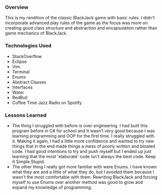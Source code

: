 ### Overview
This is my rendition of the classic BlackJack game with basic rules. I didn't incorporate advanced play rules of the game as the focus was
more on creating good class structure and abstraction and encapsulation rather than game mechanics of BlackJack.

### Technologies Used
- StackOverflow
- Eclipse
- Vim
- Terminal
- Enums
- Abstract Classes
- Interfaces
- Water
- RedBull
- Coffee Time Jazz Radio on Spotify

### Lessons Learned
- The thing I struggled with before is over engineering. I had built this program before in C# for school and It wasn't very good because I was learning programming
and OOP for the first time. I really struggled with it. Making it again, I had a little more confidence and wanted to try new things that in the end 
made things a mess of poorly written and bloated code. I had good intentions to try and push myself but I ended up just learning that the most 'elaborate' code isn't always the best
code. Keep It Simple Stupid.
- The other thing I really got more familiar with were Enums. I have known what they are and a little of what they do, but I avoided them because I wasn't the most
comfortable with them. Rewriting BlackJack and forcing myself to use Enums over another method was good to grow and expand my knowledge of programming.

